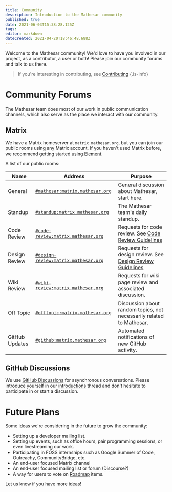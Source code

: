 ```yaml
---
title: Community
description: Introduction to the Mathesar community
published: true
date: 2021-06-03T15:38:28.125Z
tags: 
editor: markdown
dateCreated: 2021-04-20T18:46:48.688Z
---
```


Welcome to the Mathesar community! We'd love to have you involved in our project, as a contributor, a user or both! Please join our community forums and talk to us there.

> If you're interesting in contributing, see [Contributing](/community/contributing)
{.is-info}

# Community Forums
The Mathesar team does most of our work in public communication channels, which also serve as the place we interact with our community.

## Matrix
We have a Matrix homeserver at `matrix.mathesar.org`, but you can join our public rooms using any Matrix account. If you haven't used Matrix before, we recommend getting started [using Element](https://element.io/get-started).

A list of our public rooms:

| Name | Address | Purpose |
|-|-|-|
| General | [`#mathesar:matrix.mathesar.org`](https://matrix.to/#/#mathesar:matrix.mathesar.org) | General discussion about Mathesar, start here. |
| Standup | [`#standup:matrix.mathesar.org`](https://matrix.to/#/#standup:matrix.mathesar.org) | The Mathesar team's daily standup. |
| Code Review | [`#code-review:matrix.mathesar.org`](https://matrix.to/#/#code-review:matrix.mathesar.org) | Requests for code review. See [Code Review Guidelines](/engineering/code-review) |
| Design Review | [`#design-review:matrix.mathesar.org`](https://matrix.to/#/#design-review:matrix.mathesar.org) | Requests for design review. See [Design Review Guidelines](/design/process/review-guidelines) |
| Wiki Review | [`#wiki-review:matrix.mathesar.org`](https://matrix.to/#/#wiki-review:matrix.mathesar.org) | Requests for wiki page review and associated discussion. |
| Off Topic | [`#offtopic:matrix.mathesar.org`](https://matrix.to/#/#offtopic:matrix.mathesar.org) | Discussion about random topics, not necessarily related to Mathesar. |
| GitHub Updates | [`#github:matrix.mathesar.org`](https://matrix.to/#/#github:matrix.mathesar.org) | Automated notifications of new GitHub activity. |

## GitHub Discussions

We use [GitHub Discussions](https://github.com/centerofci/mathesar/discussions) for asynchronous conversations. Please introduce yourself in our [introductions](https://github.com/centerofci/mathesar/discussions/1) thread and don't hesitate to participate in or start a discussion.

# Future Plans
Some ideas we're considering in the future to grow the community:
- Setting up a developer mailing list.
- Setting up events, such as office hours, pair programming sessions, or even livestreaming our work.
- Participating in FOSS internships such as Google Summer of Code, Outreachy, CommunityBridge, etc.
- An end-user focused Matrix channel
- An end-user focused mailing list or forum (Discourse?)
- A way for users to vote on [Roadmap](/product/roadmap) items.

Let us know if you have more ideas!
